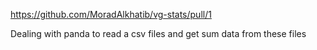 
https://github.com/MoradAlkhatib/vg-stats/pull/1

Dealing with panda to read a csv files and get sum data from these files 
